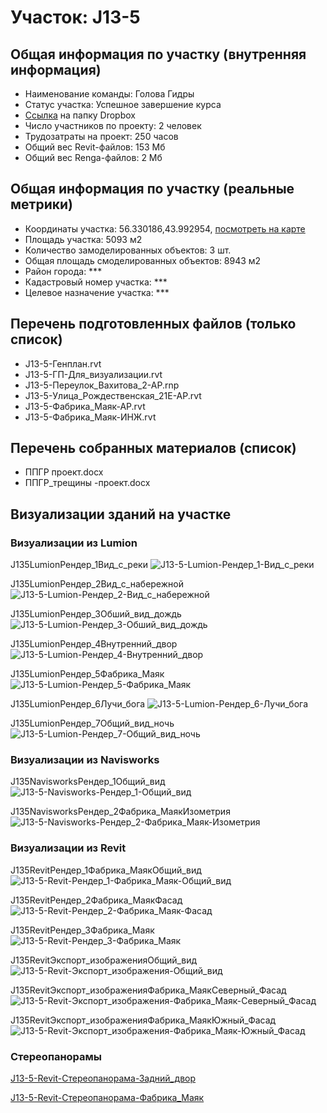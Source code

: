 # Участок: J13-5
## Общая информация по участку (внутренняя информация)
+ Наименование команды: Голова Гидры
+ Статус участка: Успешное завершение курса
+ [Ссылка](https://www.dropbox.com/sh/wvvgv1nw1iqred9/AADTD9lRcADeDzfqLBHyZIaHa/J13_5?dl=0) на папку Dropbox
+ Число участников по проекту: 2 человек
+ Трудозатраты на проект: 250 часов
+ Общий вес Revit-файлов: 153 Мб
+ Общий вес Renga-файлов: 2 Мб
## Общая информация по участку (реальные метрики)
+ Координаты участка: 56.330186,43.992954, [посмотреть на карте](yandex.ru/maps/47/nizhny-novgorod/?ll=56.330186%2C43.992954&z=19)
+ Площадь участка: 5093 м2
+ Количество замоделированных объектов: 3 шт.
+ Общая площадь смоделированных объектов: 8943 м2
+ Район города: *** 
+ Кадастровый номер участка: *** 
+ Целевое назначение участка: *** 
## Перечень подготовленных файлов (только список)
+ J13-5-Генплан.rvt
+ J13-5-ГП-Для_визуализации.rvt
+ J13-5-Переулок_Вахитова_2-АР.rnp
+ J13-5-Улица_Рождественская_21Е-АР.rvt
+ J13-5-Фабрика_Маяк-АР.rvt
+ J13-5-Фабрика_Маяк-ИНЖ.rvt
## Перечень собранных материалов (список)
+ ППГР проект.docx
+ ППГР_трещины -проект.docx
## Визуализации зданий на участке
### Визуализации из Lumion
J135LumionРендер_1Вид_с_реки
![J13-5-Lumion-Рендер_1-Вид_с_реки](/Images/J13_5/J13-5-Lumion-Рендер_1-Вид_с_реки_Compressed.jpg)

J135LumionРендер_2Вид_с_набережной
![J13-5-Lumion-Рендер_2-Вид_с_набережной](/Images/J13_5/J13-5-Lumion-Рендер_2-Вид_с_набережной_Compressed.jpg)

J135LumionРендер_3Обший_вид_дождь
![J13-5-Lumion-Рендер_3-Обший_вид_дождь](/Images/J13_5/J13-5-Lumion-Рендер_3-Обший_вид_дождь_Compressed.jpg)

J135LumionРендер_4Внутренний_двор
![J13-5-Lumion-Рендер_4-Внутренний_двор](/Images/J13_5/J13-5-Lumion-Рендер_4-Внутренний_двор_Compressed.jpg)

J135LumionРендер_5Фабрика_Маяк
![J13-5-Lumion-Рендер_5-Фабрика_Маяк](/Images/J13_5/J13-5-Lumion-Рендер_5-Фабрика_Маяк_Compressed.jpg)

J135LumionРендер_6Лучи_бога
![J13-5-Lumion-Рендер_6-Лучи_бога](/Images/J13_5/J13-5-Lumion-Рендер_6-Лучи_бога_Compressed.jpg)

J135LumionРендер_7Общий_вид_ночь
![J13-5-Lumion-Рендер_7-Общий_вид_ночь](/Images/J13_5/J13-5-Lumion-Рендер_7-Общий_вид_ночь_Compressed.jpg)

### Визуализации из Navisworks
J135NavisworksРендер_1Общий_вид
![J13-5-Navisworks-Рендер_1-Общий_вид](/Images/J13_5/J13-5-Navisworks-Рендер_1-Общий_вид_Compressed.jpg)

J135NavisworksРендер_2Фабрика_МаякИзометрия
![J13-5-Navisworks-Рендер_2-Фабрика_Маяк-Изометрия](/Images/J13_5/J13-5-Navisworks-Рендер_2-Фабрика_Маяк-Изометрия_Compressed.jpg)

### Визуализации из Revit
J135RevitРендер_1Фабрика_МаякОбщий_вид
![J13-5-Revit-Рендер_1-Фабрика_Маяк-Общий_вид](/Images/J13_5/J13-5-Revit-Рендер_1-Фабрика_Маяк-Общий_вид_Compressed.jpg)

J135RevitРендер_2Фабрика_МаякФасад
![J13-5-Revit-Рендер_2-Фабрика_Маяк-Фасад](/Images/J13_5/J13-5-Revit-Рендер_2-Фабрика_Маяк-Фасад_Compressed.jpg)

J135RevitРендер_3Фабрика_Маяк
![J13-5-Revit-Рендер_3-Фабрика_Маяк](/Images/J13_5/J13-5-Revit-Рендер_3-Фабрика_Маяк_Compressed.jpg)

J135RevitЭкспорт_изображенияОбщий_вид
![J13-5-Revit-Экспорт_изображения-Общий_вид](/Images/J13_5/J13-5-Revit-Экспорт_изображения-Общий_вид_Compressed.jpg)

J135RevitЭкспорт_изображенияФабрика_МаякСеверный_Фасад
![J13-5-Revit-Экспорт_изображения-Фабрика_Маяк-Северный_Фасад](/Images/J13_5/J13-5-Revit-Экспорт_изображения-Фабрика_Маяк-Северный_Фасад_Compressed.jpg)

J135RevitЭкспорт_изображенияФабрика_МаякЮжный_Фасад
![J13-5-Revit-Экспорт_изображения-Фабрика_Маяк-Южный_Фасад](/Images/J13_5/J13-5-Revit-Экспорт_изображения-Фабрика_Маяк-Южный_Фасад_Compressed.jpg)

### Стереопанорамы
[J13-5-Revit-Стереопанорама-Задний_двор](https://pano.autodesk.com/pano.html?url=jpgs/b38dc7b1-6f8c-4b8b-a898-afa6894f22b4&version=2)

[J13-5-Revit-Стереопанорама-Фабрика_Маяк](https://pano.autodesk.com/pano.html?url=jpgs/5220be14-1f3d-4c7b-a0b1-dcb093a08415&version=2)

